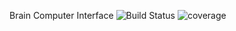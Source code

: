 Brain Computer Interface
![Build Status](https://travis-ci.com/baraschner/Advanced-System-Design.svg?branch=master)
![coverage](https://codecov.io/github/baraschner/brain-computer-interface/branch/master/graph/badge.svg)
